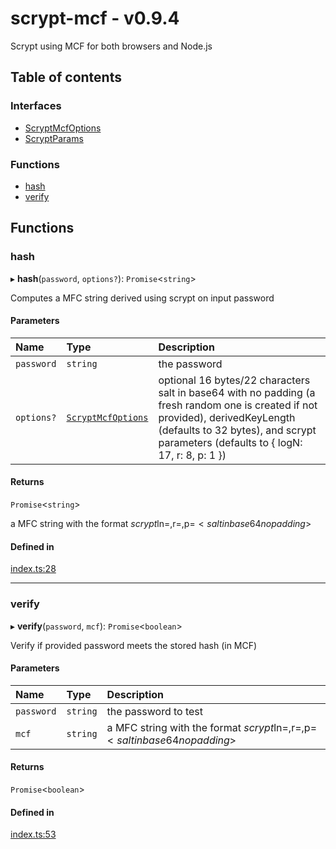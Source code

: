 # scrypt-mcf - v0.9.4

Scrypt using MCF for both browsers and Node.js

## Table of contents

### Interfaces

- [ScryptMcfOptions](interfaces/ScryptMcfOptions.md)
- [ScryptParams](interfaces/ScryptParams.md)

### Functions

- [hash](API.md#hash)
- [verify](API.md#verify)

## Functions

### hash

▸ **hash**(`password`, `options?`): `Promise`<`string`\>

Computes a MFC string derived using scrypt on input password

#### Parameters

| Name | Type | Description |
| :------ | :------ | :------ |
| `password` | `string` | the password |
| `options?` | [`ScryptMcfOptions`](interfaces/ScryptMcfOptions.md) | optional 16 bytes/22 characters salt in base64 with no padding (a fresh random one is created if not provided), derivedKeyLength (defaults to 32 bytes), and scrypt parameters (defaults to { logN: 17, r: 8, p: 1 }) |

#### Returns

`Promise`<`string`\>

a MFC string with the format $scrypt$ln=<cost>,r=<blocksize>,p=<parallelism>$<salt in base64 no padding>$<hash in base64 no padding>

#### Defined in

[index.ts:28](https://github.com/juanelas/scrypt-mcf/blob/b289b10/src/ts/index.ts#L28)

___

### verify

▸ **verify**(`password`, `mcf`): `Promise`<`boolean`\>

Verify if provided password meets the stored hash (in MCF)

#### Parameters

| Name | Type | Description |
| :------ | :------ | :------ |
| `password` | `string` | the password to test |
| `mcf` | `string` | a MFC string with the format $scrypt$ln=<cost>,r=<blocksize>,p=<parallelism>$<salt in base64 no padding>$<hash in base64 no padding> |

#### Returns

`Promise`<`boolean`\>

#### Defined in

[index.ts:53](https://github.com/juanelas/scrypt-mcf/blob/b289b10/src/ts/index.ts#L53)
